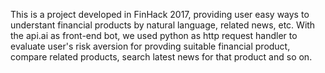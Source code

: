 This is a project developed in FinHack 2017, providing user easy ways to understant financial products by natural language, related news, etc.
With the api.ai as front-end bot, we used python as http request handler to evaluate user's risk aversion for provding suitable financial product, compare related products, search latest news for that product and so on.
